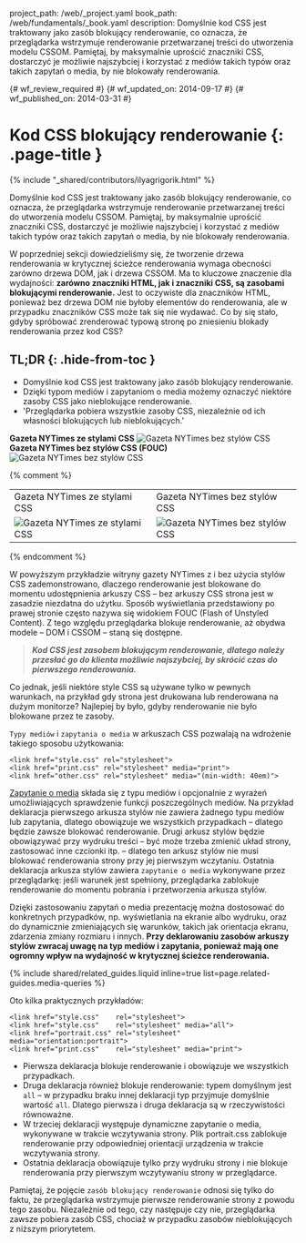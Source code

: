 project_path: /web/_project.yaml
book_path: /web/fundamentals/_book.yaml
description: Domyślnie kod CSS jest traktowany jako zasób blokujący renderowanie, co oznacza, że przeglądarka wstrzymuje renderowanie przetwarzanej treści do utworzenia modelu CSSOM. Pamiętaj, by maksymalnie uprościć znaczniki CSS, dostarczyć je możliwie najszybciej i korzystać z mediów takich typów oraz takich zapytań o media, by nie blokowały renderowania.

{# wf_review_required #}
{# wf_updated_on: 2014-09-17 #}
{# wf_published_on: 2014-03-31 #}

# Kod CSS blokujący renderowanie {: .page-title }

{% include "_shared/contributors/ilyagrigorik.html" %}


Domyślnie kod CSS jest traktowany jako zasób blokujący renderowanie, co oznacza, że przeglądarka wstrzymuje renderowanie przetwarzanej treści do utworzenia modelu CSSOM. Pamiętaj, by maksymalnie uprościć znaczniki CSS, dostarczyć je możliwie najszybciej i korzystać z mediów takich typów oraz takich zapytań o media, by nie blokowały renderowania.



W poprzedniej sekcji dowiedzieliśmy się, że tworzenie drzewa renderowania w krytycznej ścieżce renderowania wymaga obecności zarówno drzewa DOM, jak i drzewa CSSOM. Ma to kluczowe znaczenie dla wydajności: **zarówno znaczniki HTML, jak i znaczniki CSS, są zasobami blokującymi renderowanie.** Jest to oczywiste dla znaczników HTML, ponieważ bez drzewa DOM nie byłoby elementów do renderowania, ale w przypadku znaczników CSS może tak się nie wydawać. Co by się stało, gdyby spróbować zrenderować typową stronę po zniesieniu blokady renderowania przez kod CSS?

## TL;DR {: .hide-from-toc }
- Domyślnie kod CSS jest traktowany jako zasób blokujący renderowanie.
- Dzięki typom mediów i zapytaniom o media możemy oznaczyć niektóre zasoby CSS jako nieblokujące renderowanie.
- 'Przeglądarka pobiera wszystkie zasoby CSS, niezależnie od ich własności blokujących lub nieblokujących.'


<div class="mdl-grid">
  <div class="mdl-cell mdl-cell--6--col">
    <b>Gazeta NYTimes ze stylami CSS</b>
    <img class="center" src="images/nytimes-css-device.png" alt="Gazeta NYTimes bez stylów CSS">

  </div>

  <div class="mdl-cell mdl-cell--6--col">
    <b>Gazeta NYTimes bez stylów CSS (FOUC)</b>
    <img src="images/nytimes-nocss-device.png" alt="Gazeta NYTimes bez stylów CSS">

  </div>
</div>

{% comment %}
<table class="mdl-data-table mdl-js-data-table">
<tr>
<td>Gazeta NYTimes ze stylami CSS</td>
<td>Gazeta NYTimes bez stylów CSS</td>
</tr>
<tr>
<td><img src="images/nytimes-css-device.png" alt="Gazeta NYTimes ze stylami CSS" class="center"></td>
<td><img src="images/nytimes-nocss-device.png" alt="Gazeta NYTimes bez stylów CSS" class="center"></td>
</tr>
</table>
{% endcomment %}

W powyższym przykładzie witryny gazety NYTimes z i bez użycia stylów CSS zademonstrowano, dlaczego renderowanie jest blokowane do momentu udostępnienia arkuszy CSS &ndash; bez arkuszy CSS strona jest w zasadzie niezdatna do użytku. Sposób wyświetlania przedstawiony po prawej stronie często nazywa się widokiem FOUC (Flash of Unstyled Content). Z tego względu przeglądarka blokuje renderowanie, aż obydwa modele &ndash; DOM i CSSOM &ndash; staną się dostępne.

> **_Kod CSS jest zasobem blokującym renderowanie, dlatego należy przesłać go do klienta możliwie najszybciej, by skrócić czas do pierwszego renderowania._**

Co jednak, jeśli niektóre style CSS są używane tylko w pewnych warunkach, na przykład gdy strona jest drukowana lub renderowana na dużym monitorze? Najlepiej by było, gdyby renderowanie nie było blokowane przez te zasoby.

`Typy mediów` i `zapytania o media` w arkuszach CSS pozwalają na wdrożenie takiego sposobu użytkowania:


    <link href="style.css" rel="stylesheet">
    <link href="print.css" rel="stylesheet" media="print">
    <link href="other.css" rel="stylesheet" media="(min-width: 40em)">
    

[Zapytanie o media]({{site.fundamentals}}/layouts/rwd-fundamentals/use-media-queries.html) składa się z typu mediów i opcjonalnie z wyrażeń umożliwiających sprawdzenie funkcji poszczególnych mediów. Na przykład deklaracja pierwszego arkusza stylów nie zawiera żadnego typu mediów lub zapytania, dlatego obowiązuje we wszystkich przypadkach &ndash; dlatego będzie zawsze blokować renderowanie. Drugi arkusz stylów będzie obowiązywać przy wydruku treści &ndash; być może trzeba zmienić układ strony, zastosować inne czcionki itp. &ndash; dlatego ten arkusz stylów nie musi blokować renderowania strony przy jej pierwszym wczytaniu. Ostatnia deklaracja arkusza stylów zawiera `zapytanie o media` wykonywane przez przeglądarkę: jeśli warunek jest spełniony, przeglądarka zablokuje renderowanie do momentu pobrania i przetworzenia arkusza stylów.

Dzięki zastosowaniu zapytań o media prezentację można dostosować do konkretnych przypadków, np. wyświetlania na ekranie albo wydruku, oraz do dynamicznie zmieniających się warunków, takich jak orientacja ekranu, zdarzenia zmiany rozmiaru i innych. **Przy deklarowaniu zasobów arkuszy stylów zwracaj uwagę na typ mediów i zapytania, ponieważ mają one ogromny wpływ na wydajność w krytycznej ścieżce renderowania.**

{% include shared/related_guides.liquid inline=true list=page.related-guides.media-queries %}

Oto kilka praktycznych przykładów:


    <link href="style.css"    rel="stylesheet">
    <link href="style.css"    rel="stylesheet" media="all">
    <link href="portrait.css" rel="stylesheet" media="orientation:portrait">
    <link href="print.css"    rel="stylesheet" media="print">
    

* Pierwsza deklaracja blokuje renderowanie i obowiązuje we wszystkich przypadkach.
* Druga deklaracja również blokuje renderowanie: typem domyślnym jest `all` &ndash; w przypadku braku innej deklaracji typ przyjmuje domyślnie wartość `all`. Dlatego pierwsza i druga deklaracja są w rzeczywistości równoważne.
* W trzeciej deklaracji występuje dynamiczne zapytanie o media, wykonywane w trakcie wczytywania strony. Plik portrait.css zablokuje renderowanie przy odpowiedniej orientacji urządzenia w trakcie wczytywania strony.
* Ostatnia deklaracja obowiązuje tylko przy wydruku strony i nie blokuje renderowania przy pierwszym wczytywaniu strony w przeglądarce.

Pamiętaj, że pojęcie `zasób blokujący renderowanie` odnosi się tylko do faktu, że przeglądarka wstrzymuje pierwsze renderowanie strony z powodu tego zasobu. Niezależnie od tego, czy następuje czy nie, przeglądarka zawsze pobiera zasób CSS, chociaż w przypadku zasobów nieblokujących z niższym priorytetem.



